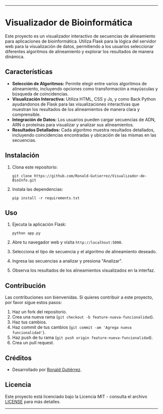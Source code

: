 
---

# Visualizador de Bioinformática

Este proyecto es un visualizador interactivo de secuencias de alineamiento para aplicaciones de bioinformática. Utiliza Flask para la lógica del servidor web para la visualización de datos, permitiendo a los usuarios seleccionar diferentes algoritmos de alineamiento y explorar los resultados de manera dinámica.

## Características

- **Selección de Algoritmos:** Permite elegir entre varios algoritmos de alineamiento, incluyendo opciones como transformación a mayúsculas y búsqueda de coincidencias.
- **Visualización Interactiva:** Utiliza HTML, CSS y Js, y como Back Python ayudandonos de Flask para las visualizaciones interactivas que muestran los resultados de los alineamientos de manera clara y comprensible.
- **Integración de Datos:** Los usuarios pueden cargar secuencias de ADN, ARN o proteínas para visualizar y analizar sus alineamientos.
- **Resultados Detallados:** Cada algoritmo muestra resultados detallados, incluyendo coincidencias encontradas y ubicación de las mismas en las secuencias.

## Instalación

1. Clona este repositorio:

   ```
   git clone https://github.com/Ronald-Gutierrez/Visualizador-de-BioInfo.git
   ```

2. Instala las dependencias:

   ```
   pip install -r requirements.txt
   ```

## Uso

1. Ejecuta la aplicación Flask:

   ```
   python app.py
   ```

2. Abre tu navegador web y visita `http://localhost:5000`.

3. Selecciona el tipo de secuencia y el algoritmo de alineamiento deseado.

4. Ingresa las secuencias a analizar y presiona "Analizar".

5. Observa los resultados de los alineamientos visualizados en la interfaz.

## Contribución

Las contribuciones son bienvenidas. Si quieres contribuir a este proyecto, por favor sigue estos pasos:

1. Haz un fork del repositorio.
2. Crea una nueva rama (`git checkout -b feature-nueva-funcionalidad`).
3. Haz tus cambios.
4. Haz commit de tus cambios (`git commit -am 'Agrega nueva funcionalidad'`).
5. Haz push de tu rama (`git push origin feature-nueva-funcionalidad`).
6. Crea un pull request.

## Créditos

- Desarrollado por [Ronald Gutiérrez](https://github.com/Ronald-Gutierrez).

## Licencia

Este proyecto está licenciado bajo la Licencia MIT - consulta el archivo [LICENSE](LICENSE) para más detalles.

---
